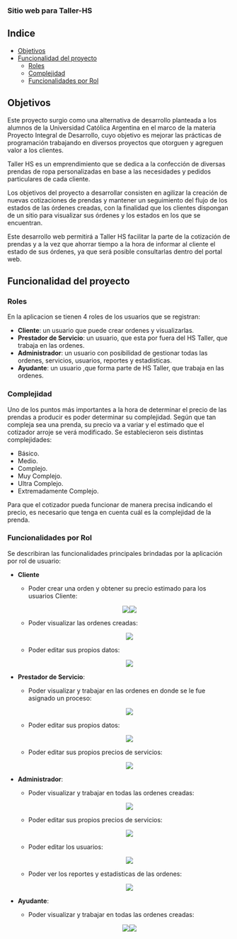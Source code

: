 ### Sitio web para Taller-HS

## Indice

- [Objetivos](#objetivos)
- [Funcionalidad del proyecto](#funcionalidad)
  - [Roles](#roles)
  - [Complejidad](#complejidad)
  - [Funcionalidades por Rol](#funcionalidades-por-rol)

<a name="objetivos"/>

## Objetivos

Este proyecto surgio como una alternativa de desarrollo planteada a los alumnos de la Universidad
Católica Argentina en el marco de la materia Proyecto Integral de Desarrollo, cuyo objetivo es mejorar las
prácticas de programación trabajando en diversos proyectos que otorguen y agreguen valor a los
clientes.

Taller HS es un emprendimiento que se dedica a la confección de diversas prendas de ropa
personalizadas en base a las necesidades y pedidos particulares de cada cliente.

Los objetivos del proyecto a desarrollar consisten en agilizar la creación de nuevas cotizaciones de
prendas y mantener un seguimiento del flujo de los estados de las órdenes creadas, con la finalidad que
los clientes dispongan de un sitio para visualizar sus órdenes y los estados en los que se encuentran.

Este desarrollo web permitirá a Taller HS facilitar la parte de la cotización de prendas y a la vez que ahorrar tiempo
a la hora de informar al cliente el estado de sus órdenes, ya que será posible consultarlas dentro del
portal web.

<a name="funcionalidad"/>

## Funcionalidad del proyecto

<a name="roles"/>

### Roles

En la aplicacion se tienen 4 roles de los usuarios que se registran:

- **Cliente**: un usuario que puede crear ordenes y visualizarlas.
- **Prestador de Servicio**: un usuario, que esta por fuera del HS Taller, que trabaja en las ordenes.
- **Administrador**: un usuario con posibilidad de gestionar todas las ordenes, servicios, usuarios, reportes y estadisticas.
- **Ayudante**: un usuario ,que forma parte de HS Taller, que trabaja en las ordenes.

<a name="complejidad"/>

### Complejidad

Uno de los puntos más importantes a la hora de determinar el precio de las prendas a producir es poder determinar su complejidad. Según que tan compleja sea una prenda, su precio va a variar y el estimado que el cotizador arroje se verá modificado. Se establecieron seis distintas complejidades:

- Básico.
- Medio.
- Complejo.
- Muy Complejo.
- Ultra Complejo.
- Extremadamente Complejo.

Para que el cotizador pueda funcionar de manera precisa indicando el precio, es necesario que tenga en cuenta cuál es la complejidad de la prenda.

<a name="funcionalidades-por-rol"/>

### Funcionalidades por Rol

Se describiran las funcionalidades principales brindadas por la aplicación por rol de usuario:

- **Cliente**

  - Poder crear una orden y obtener su precio estimado para los usuarios Cliente: <p align="center"><img src='https://i.imgur.com/fq4fRg8.png'/><img src='./docs/capturas/Captura_Creacion_Orden.png'/></p>
  - Poder visualizar las ordenes creadas: <p align="center"><img src='./docs/capturas/Captura_Tabla_Ordenes_Usuario.png'/></p>
  - Poder editar sus propios datos: <p align="center"><img src='./docs/capturas/Captura_Editar_Datos_Usuario.png'/></p>

- **Prestador de Servicio**:

  - Poder visualizar y trabajar en las ordenes en donde se le fue asignado un proceso: <p align="center"><img src='./docs/capturas/Captura_Orden_Prestador.png'/></p>
  - Poder editar sus propios datos: <p align="center"><img src='./docs/capturas/Captura_Editar_Datos_Prestador.png'/></p>
  - Poder editar sus propios precios de servicios: <p align="center"><img src='./docs/capturas/Captura_Editar_Precios_Prestador.png'/></p>

- **Administrador**:

  - Poder visualizar y trabajar en todas las ordenes creadas: <p align="center"><img src='./docs/capturas/Captura_Tabla_Ordenes_Admin.png'/></p>
  - Poder editar sus propios precios de servicios: <p align="center"><img src='./docs/capturas/Captura_Gestionar_Precios_Admin.png'/></p>
  - Poder editar los usuarios: <p align="center"><img src='./docs/capturas/Captura_Gestionar_Usuario_Admin.png'/></p>
  - Poder ver los reportes y estadisticas de las ordenes: <p align="center"><img src='./docs/capturas/Captura_Ver_Reportes_Estadisticas_Admin.png'/></p>

- **Ayudante**:
  - Poder visualizar y trabajar en todas las ordenes creadas: <p align="center"><img src='./docs/capturas/Captura_Tabla_Ordenes_Ayudante.png'/><img src='./docs/capturas/Captura_Orden_Ayudante.png'/></p>
    <a name="complejidad"/>
